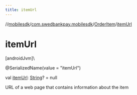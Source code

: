 ```yaml
---
title: itemUrl
---
```

//[mobilesdk](../../../index.html)/[com.swedbankpay.mobilesdk](../index.html)/[OrderItem](index.html)/[itemUrl](item-url.html)



# itemUrl



[androidJvm]\




@SerializedName(value = "itemUrl")



val [itemUrl](item-url.html): [String](https://kotlinlang.org/api/latest/jvm/stdlib/kotlin/-string/index.html)? = null



URL of a web page that contains information about the item




